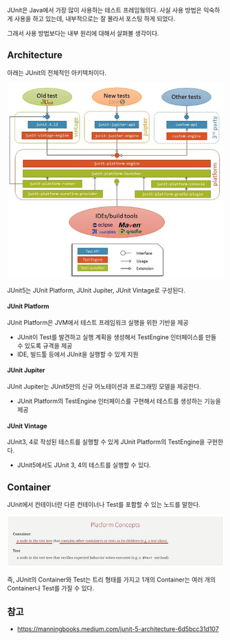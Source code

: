 JUnit은 Java에서 가장 많이 사용하는 테스트 프레임웤의다. 사실 사용 방법은 익숙하게 사용을 하고 있는데, 내부적으로는 잘 몰라서 포스팅 하게 되었다.

그래서 사용 방법보다는 내부 원리에 대해서 살펴볼 생각이다.

## Architecture

아래는 JUnit의 전체적인 아키텍처이다.

![img.png](img.png)

JUnit5는 JUnit Platform, JUnit Jupiter, JUnit Vintage로 구성된다.

#### JUnit Platform

JUnit Platform은 JVM에서 테스트 프레임워크 실행을 위한 기반을 제공
- JUnit이 Test를 발견하고 실행 계획을 생성해서 TestEngine 인터페이스를 만들 수 있도록 규격을 제공
- IDE, 빌드툴 등에서 JUnit을 실행할 수 있게 지원

#### JUnit Jupiter

JUnit Jupiter는 JUnit5만의 신규 어노테이션과 프로그래밍 모델을 제공한다.
- JUnit Platform의 TestEngine 인터페이스를 구현해서 테스트를 생성하는 기능을 제공

#### JUnit Vintage

JUnit3, 4로 작성된 테스트를 실행할 수 있게 JUnit Platform의 TestEngine을 구현한다.
- JUnit5에서도 JUnit 3, 4의 테스트를 실행할 수 있다.

## Container

JUnit에서 컨테이너란 다른 컨테이너나 Test를 포함할 수 있는 노드를 말한다.

![img_1.png](img_1.png)

즉, JUnit의 Container와 Test는 트리 형태를 가지고 1개의 Container는 여러 개의 Container나 Test를 가질 수 있다.

 

## 참고

- https://manningbooks.medium.com/junit-5-architecture-6d5bcc31d107